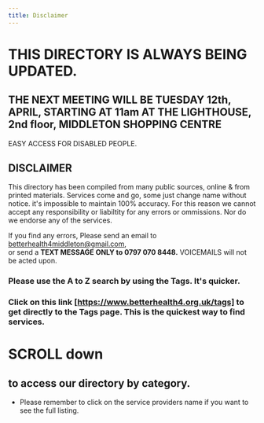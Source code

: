 ```yaml
---
title: Disclaimer
---
```

# THIS DIRECTORY IS ALWAYS BEING UPDATED.  
  
## THE NEXT MEETING WILL BE TUESDAY 12th, APRIL, STARTING AT 11am AT THE LIGHTHOUSE, 2nd floor, MIDDLETON SHOPPING CENTRE  
EASY ACCESS FOR DISABLED PEOPLE.

## DISCLAIMER
This directory has been compiled from many public sources, online & from printed materials. Services come and go, some  just change name without notice.  it's impossible to  maintain 100% accuracy.  For this reason we cannot accept any responsibility or liabiltity for any errors or ommissions.  Nor do we endorse any of the services.

If you find any errors, Please send an email to [betterhealth4middleton@gmail.com](mailto:betterhealth4middleton@gmail.com),  
or send a  **TEXT MESSAGE ONLY to 0797 070 8448.**   VOICEMAILS will not be acted upon.

### Please use the A to Z search by using the Tags. It's quicker.   
### Click on this link  [https://www.betterhealth4.org.uk/tags] to get directly to the Tags page. This is the quickest way to find services.  

# SCROLL down  
## to access our directory by category.  
- Please remember to click on the service providers name if you want to see the full listing.
